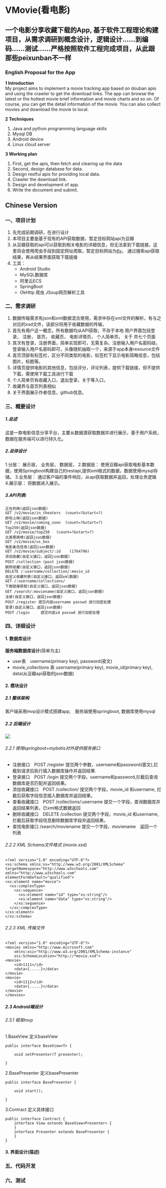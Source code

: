 # VMovie(看电影)
## 一个电影分享收藏下载的App, 基于软件工程理论构建项目，从需求调研到概念设计，逻辑设计......到编码......测试......严格按照软件工程完成项目，从此跟那些peixunban不一样
### English Proposal for the App  

**1 Introduction**  
My project aims to implement a movie tracking app based on douban apis and using the crawler to get the download links. The app can browse the latest or the hottest movie brief information and movie charts and so on. Of course, you can get the detail information of the movie. You can also collect movies and download the movie to local.

**2 Techniques** 
1) Java and python programming language skills
2) Mysql DB 
3) Android device
4) Linux cloud server

**3 Working plan**
1) First, get the apis, then fetch and clearing up the data
2) Second, design database for data.
2) Design restful apis for providing local data.
3) Crawler the download link.
3) Design and development of app.
4) Write the document and submit.
## Chinese Version
### 一、项目计划　
1. 先完成前期调研，在进行设计 
2. 本项目主要是基于现有的API获取数据，暂定目标网站api为豆瓣  
3. 从豆瓣获取的api可以获取到相关电影的详细信息，但无法拿到下载链接，这里将会使用爬虫手段到固定网址爬取，暂定目标网站为[6v](http://www.6vhao.tv)， 通过搜索api获取结果，再从结果界面获取下载链接  
4. 工具：  
	- Android Studio
	- MySQL数据库 
	- 阿里云ECS
	- SpringBoot 
	- OkHttp 爬虫 JSoup网页解析工具  
### 二、需求调研　
1. 数据传输需求有json和xml数据混合使用，需求中存在xml文件的解析，有与之对应的xsd文件，该部分将用于收藏数据的传输，
2. 首先有用户这一概念，所有数据均从API获取，不存于本地 用户界面包括登录， 注册， 首页， 收藏页， 电影详情页， 个人简单页， 关于 共七个页面
3. 其次有登录，注册界面，简单实现即可，无需复杂。注册输入用户名密码结，登录输入用户名密码即可，头像随机抽取一个，来源于app本身resource文件
4. 首页顶部有标签栏，区分不同类型的电影，标签栏下显示电影简略信息，包括图片，标题等。
5. 详情页提供电影的其他信息，包括评分，评论列表，提供下载链接，但不提供下载，需使用下载工具进行下载
6. 个人简单页有收藏入口，退出登录，关于等入口，
7. 收藏界与首页列表相似
8. 关于界面展示作者信息，github信息。 
### 三、概要设计
##### 1.总述
这是一款电影信息分享平台，主要从数据源获取数据并进行展示，基于用户系统，数据在服务端可以进行持久化。
##### 2.总体设计  
1.分层： 展示层， 业务层， 数据层，
2.数据层： 使用豆瓣api获取电影基本数据，使用Springboot构建自己的restapi,提供xml格式的数据，数据使用mysql存储。
3.业务层： 通过客户端的事件响应，从api获取数据并返回，处理业务逻辑
4.展示层： 将数据进入展示。
##### 3.API列表: 
	正在热映(返回json数据)
	GET /v2/movie/in_theaters  (count=?&start=?)
	即将上映(返回json数据)
	GET /v2/movie/coming_soon  (count=?&start=?)
	Top250(返回json数据)
	GET /v2/movie/top250   (count=?&start=?)
	北美票房榜(返回json数据)
	GET /v2/movie/us_box
	电影条目信息(返回json数据)
	GET /v2/movie/subject/:id    (1764796)
	添加收藏(自定义接口，返回json数据)
	POST /collection (post json数据)
	删除收藏(自定义接口，返回json数据)
	DELETE /:username/collection/:movie_id
	自定义收藏列表(自定义接口，返回xml数据)
	GET /:username/collections/
	下载链接获取(自定义接口，返回json数据)
	GET /search/:moviename(自定义接口，返回json数据)
	注册(自定义接口，返回json数据)
	POST /register 提交内容username passwd 进行加密处理
	登录(自定义接口，返回json数据)
	POST /login     提交内容id passwd 进行加密处理
### 四、详细设计　
#### 1. 数据库设计
**服务端数据库设计**(简单为主)
- user表　username(primary key), password(密文)
- movie_collections 表 username(primary key), movie_id(primary key), data(从豆瓣api获取的json数据)
#### 2. 模块设计
##### 2.1 整体架构  
客户端采用mvp设计模式搭建app,　服务端使用springboot, 数据库使用mysql
##### 2.2 后端设计
![ ](image/MovieLink.png  "arch")
###### 2.2.1 使用springboot+mybatis对外提供服务接口
- 注册接口　POST /register 提交两个参数，username和password(密文),拦截到请求后执行插入数据库操作并返回结果.
- 登录接口　POST /login 提交两个字段，username和password,拦截后查询数据库是否匹配并返回结果。
- 添加收藏接口　POST /collection/ 提交两个字段，movie_id 和username, 拦截后获取字段信息插入数据库并返回结果。
- 查看收藏接口　POST /collections/:username  提交一个字段，查询数据库并返回结果列表，已xml格式数据返回
- 删除收藏接口　DELETE /collection  提交两个字段，movie_id 和username, 拦截后获取字段信息删除数据库字段并返回结果。
- 查找电影接口 /search/moviename 提交一个字段，moviename　返回一个列表
###### 2.2.2 XML Schama文件格式 (movie.xsd)
```
<?xml version="1.0" encoding="UTF-8"?>
<xs:schema xmlns:xs="http://www.w3.org/2001/XMLSchema"
targetNamespace="http://www.w3schools.com"
xmlns="http://www.w3schools.com"
elementFormDefault="qualified">
<xs:element name="movie">
  <xs:complexType>
    <xs:sequence>
      <xs:element name="id" type="xs:string"/>
      <xs:element name="data" type="xs:string"/>
    </xs:sequence>
  </xs:complexType>
</xs:element>
</xs:schema>
```
###### 2.2.3 XML 传输文件
```
<?xml version="1.0" encoding="UTF-8"?>
<movies xmlns="http://www.microsoft.com"
	xmlns:xsi="http://www.w3.org/2001/XMLSchema-instance"
	xsi:SchemaLocation="http://*movie.xsd">
<movie>
	<id>1111</id>
	<data>{.....}</data>
</movie>
<movie>
	<id>1112</id>
	<data>{.....}</data>
</movie>
</movies>
```
##### 2.3 Android端设计
###### 2.3.1 框架mvp
1.BaseView 定义baseView
```
public interface BaseView<T> {

    void setPresenter(T presenter);

}
```
2.BasePresenter 定义basePresenter
```
public interface BasePresenter {

    void start();

}
```
3.Contract 定义具体接口
```
public interface Contract {
    interface View extends BaseView<Presenter> {
    }    
    interface Presenter extends BasePresenter {
    }
}
```

#### 3. 界面设计(描述)
### 五、代码开发　　

### 六、测试　　
























